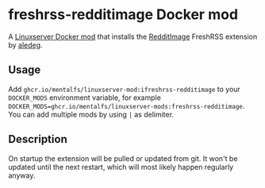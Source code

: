 # freshrss-redditimage Docker mod

A [Linuxserver Docker mod](https://github.com/linuxserver/docker-mods/) that installs the [RedditImage](https://github.com/aledeg/xExtension-RedditImage) FreshRSS extension by [aledeg](https://github.com/aledeg).


## Usage

Add `ghcr.io/mentalfs/linuxserver-mod:ifreshrss-redditimage` to your `DOCKER_MODS` environment variable, for example `DOCKER_MODS=ghcr.io/mentalfs/linuxserver-mods:freshrss-redditimage`. You can add multiple mods by using `|` as delimiter.


## Description

On startup the extension will be pulled or updated from git. It won't be updated until the next restart, which will most likely happen regularly anyway.
